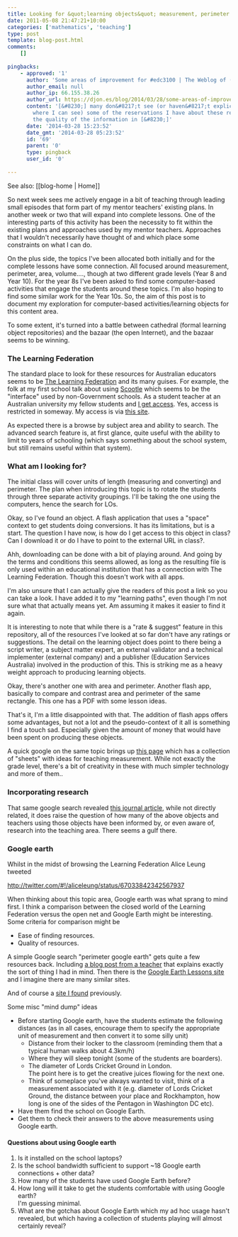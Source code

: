 ```yaml
---
title: Looking for &quot;learning objects&quot; measurement, perimeter etc.
date: 2011-05-08 21:47:21+10:00
categories: ['mathematics', 'teaching']
type: post
template: blog-post.html
comments:
    []
    
pingbacks:
    - approved: '1'
      author: 'Some areas of improvement for #edc3100 | The Weblog of (a) David Jones'
      author_email: null
      author_ip: 66.155.38.26
      author_url: https://djon.es/blog/2014/03/28/some-areas-of-improvement-for-edc3100/
      content: '[&#8230;] many don&#8217;t see (or haven&#8217;t explicitly mentioned
        where I can see) some of the reservations I have about these repositories and
        the quality of the information in [&#8230;]'
      date: '2014-03-28 15:23:52'
      date_gmt: '2014-03-28 05:23:52'
      id: '69'
      parent: '0'
      type: pingback
      user_id: '0'
    
---
```


See also: [[blog-home | Home]]

So next week sees me actively engage in a bit of teaching through leading small episodes that form part of my mentor teachers' existing plans. In another week or two that will expand into complete lessons. One of the interesting parts of this activity has been the necessity to fit within the existing plans and approaches used by my mentor teachers. Approaches that I wouldn't necessarily have thought of and which place some constraints on what I can do.

On the plus side, the topics I've been allocated both initially and for the complete lessons have some connection. All focused around measurement, perimeter, area, volume...., though at two different grade levels (Year 8 and Year 10). For the year 8s I've been asked to find some computer-based activities that engage the students around these topics. I'm also hoping to find some similar work for the Year 10s. So, the aim of this post is to document my exploration for computer-based activities/learning objects for this content area.

To some extent, it's turned into a battle between cathedral (formal learning object repositories) and the bazaar (the open Internet), and the bazaar seems to be winning.

### The Learning Federation

The standard place to look for these resources for Australian educators seems to be [The Learning Federation](http://www.thelearningfederation.edu.au/default.asp) and its many guises. For example, the folk at my first school talk about using [Scootle](http://www.scootle.edu.au/ec/p/home) which seems to be the "interface" used by non-Government schools. As a student teacher at an Australian university my fellow students and [I get access](http://www.thelearningfederation.edu.au/for_teachers/access_information/universities_and_tafe_institutions/universities_and_tafe_institutions.html). Yes, access is restricted in someway. My access is via [this site](http://econtent.thelearningfederation.edu.au/ec/p/home).

As expected there is a browse by subject area and ability to search. The advanced search feature is, at first glance, quite useful with the ability to limit to years of schooling (which says something about the school system, but still remains useful within that system).

### What am I looking for?

The initial class will cover units of length (measuring and converting) and perimeter. The plan when introducing this topic is to rotate the students through three separate activity groupings. I'll be taking the one using the computers, hence the search for LOs.

Okay, so I've found an object. A flash application that uses a "space" context to get students doing conversions. It has its limitations, but is a start. The question I have now, is how do I get access to this object in class? Can I download it or do I have to point to the external URL in class?.

Ahh, downloading can be done with a bit of playing around. And going by the terms and conditions this seems allowed, as long as the resulting file is only used within an educational institution that has a connection with The Learning Federation. Though this doesn't work with all apps.

I'm also unsure that I can actually give the readers of this post a link so you can take a look. I have added it to my "learning paths", even though I'm not sure what that actually means yet. Am assuming it makes it easier to find it again.

It is interesting to note that while there is a "rate & suggest" feature in this repository, all of the resources I've looked at so far don't have any ratings or suggestions. The detail on the learning object does point to there being a script writer, a subject matter expert, an external validator and a technical implementer (external company) and a publisher (Education Services Australia) involved in the production of this. This is striking me as a heavy weight approach to producing learning objects.

Okay, there's another one with area and perimeter. Another flash app, basically to compare and contrast area and perimeter of the same rectangle. This one has a PDF with some lesson ideas.

That's it, I'm a little disappointed with that. The addition of flash apps offers some advantages, but not a lot and the pseudo-context of it all is something I find a touch sad. Especially given the amount of money that would have been spent on producing these objects.

A quick google on the same topic brings up [this page](http://www.teachingideas.co.uk/maths/contents11measure.htm) which has a collection of "sheets" with ideas for teaching measurement. While not exactly the grade level, there's a bit of creativity in these with much simpler technology and more of them..

### Incorporating research

That same google search revealed [this journal article](http://onlinelibrary.wiley.com/doi/10.1111/j.1949-8594.1999.tb17440.x/abstract), while not directly related, it does raise the question of how many of the above objects and teachers using those objects have been informed by, or even aware of, research into the teaching area. There seems a gulf there.

### Google earth

Whilst in the midst of browsing the Learning Federation Alice Leung tweeted

http://twitter.com/#!/aliceleung/status/67033842342567937

When thinking about this topic area, Google earth was what sprang to mind first. I think a comparison between the closed world of the Learning Federation versus the open net and Google Earth might be interesting. Some criteria for comparison might be

- Ease of finding resources.
- Quality of resources.

A simple Google search "perimeter google earth" gets quite a few resources back. Including [a blog post from a teacher](http://nerdyteacherconfessions.edublogs.org/2011/03/08/measurement-6-perimeter-and-area/) that explains exactly the sort of thing I had in mind. Then there is the [Google Earth Lessons site](http://gelessons.com/) and I imagine there are many similar sites.

And of course a [site I found](http://www.realworldmath.org/Real_World_Math/Estimating_Distance.html) previously.

Some misc "mind dump" ideas

- Before starting Google earth, have the students estimate the following distances (as in all cases, encourage them to specify the appropriate unit of measurement and then convert it to some silly unit)
    - Distance from their locker to the classroom (reminding them that a typical human walks about 4.3km/h)
    - Where they will sleep tonight (some of the students are boarders).
    - The diameter of Lords Cricket Ground in London.  
        The point here is to get the creative juices flowing for the next one.
    - Think of someplace you've always wanted to visit, think of a measurement associated with it (e.g. diameter of Lords Cricket Ground, the distance between your place and Rockhampton, how long is one of the sides of the Pentagon in Washington DC etc).
- Have them find the school on Google Earth.
- Get them to check their answers to the above measurements using Google earth.

#### Questions about using Google earth

1. Is it installed on the school laptops?
2. Is the school bandwidth sufficient to support ~18 Google earth connections + other data?
3. How many of the students have used Google Earth before?
4. How long will it take to get the students comfortable with using Google earth?  
    I'm guessing minimal.
5. What are the gotchas about Google Earth which my ad hoc usage hasn't revealed, but which having a collection of students playing will almost certainly reveal?